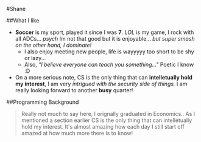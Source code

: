 #Shane

##What I like
- **Soccer** is my sport, played it since I was **7**. *LOL* is my game, I rock with all ADCs... *psych* Im not that good but it is enjoyable... *but super smash on the other hand, I dominate!*
  - I also enjoy meeting new people, life is wayyyyy too short to be shy or lazy...
  - Also, *"I believe everyone can teach you something..."* Poetic I know :D
- On a more serious note, CS is the only thing that can **intelletually hold my interest**, I am very *intrigued with the security side of things.* I am really looking forward to another **busy** quarter!

##Programming Background
> Really not much to say here, I orignally graduated in Economics.. As I mentioned a section earlier CS is the only thing that can intelletually hold my interest. It's almost amazing how each day I still start off amazed at how much more there is to know!

